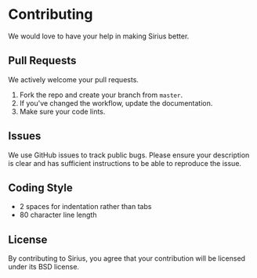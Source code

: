 # Contributing

We would love to have your help in making Sirius better.

## Pull Requests

We actively welcome your pull requests.

1. Fork the repo and create your branch from `master`.
2. If you've changed the workflow, update the documentation.
3. Make sure your code lints.

## Issues

We use GitHub issues to track public bugs. Please ensure your description is
clear and has sufficient instructions to be able to reproduce the issue.

## Coding Style

* 2 spaces for indentation rather than tabs
* 80 character line length

## License

By contributing to Sirius, you agree that your contribution will be licensed
under its BSD license.
